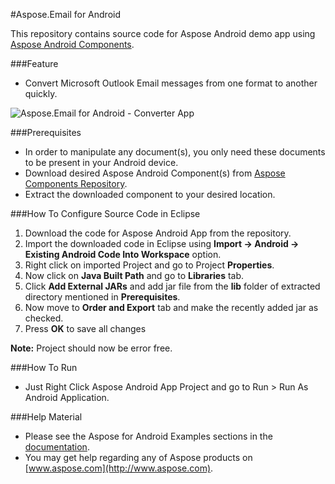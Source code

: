 #Aspose.Email for Android

This repository contains source code for Aspose Android demo app using [Aspose Android Components](http://www.aspose.com/community/files/74/android-components/default.aspx). 

###Feature
- Convert Microsoft Outlook Email messages from one format to another quickly.

![Aspose.Email for Android - Converter App](http://www.aspose.com/Aspose.Android/Images/Aspose-Email-for-Android.png)

###Prerequisites
- In order to manipulate any document(s), you only need these documents to be present in your Android device.
- Download desired Aspose Android Component(s) from [Aspose Components Repository](http://www.aspose.com/community/files/74/android-components/default.aspx).
- Extract the downloaded component to your desired location.

###How To Configure Source Code in Eclipse
1. Download the code for Aspose Android App from the repository.
2. Import the downloaded code in Eclipse using **Import -> Android -> Existing Android Code Into Workspace** option.
3. Right click on imported Project and go to Project **Properties**.
4. Now click on **Java Built Path** and go to **Libraries** tab.
5. Click **Add External JARs** and add jar file from the **lib** folder of extracted directory mentioned in **Prerequisites**.
6. Now move to **Order and Export** tab and make the recently added jar as checked.
7. Press **OK** to save all changes

**Note:** Project should now be error free.

###How To Run
- Just Right Click Aspose Android App Project and go to Run > Run As Android Application.

###Help Material
- Please see the Aspose for Android Examples sections in the [documentation](http://www.aspose.com/docs/dashboard.action).
- You may get help regarding any of Aspose products on [www.aspose.com](http://www.aspose.com).
